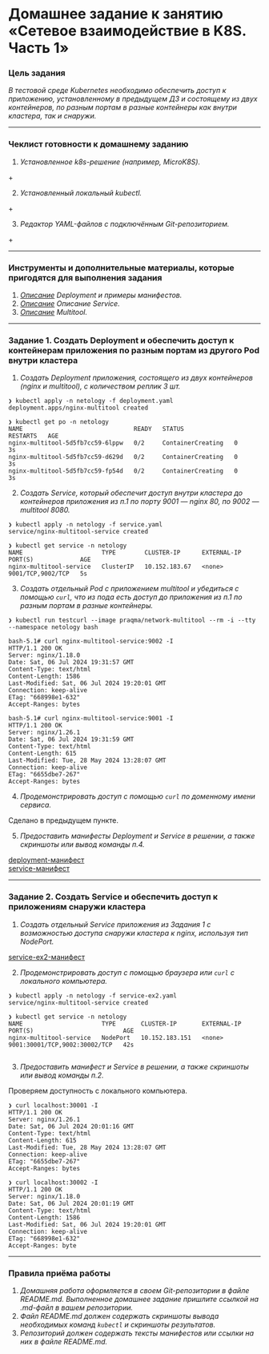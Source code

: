 # Домашнее задание к занятию «Сетевое взаимодействие в K8S. Часть 1»

### Цель задания

_В тестовой среде Kubernetes необходимо обеспечить доступ к приложению, установленному в предыдущем ДЗ и состоящему из двух контейнеров, по разным портам в разные контейнеры как внутри кластера, так и снаружи._

------

### Чеклист готовности к домашнему заданию
  
1. _Установленное k8s-решение (например, MicroK8S)._ 
   
\+  
  
2. _Установленный локальный kubectl._  
  
\+  
  
3. _Редактор YAML-файлов с подключённым Git-репозиторием._  
  
\+  
  
------

### Инструменты и дополнительные материалы, которые пригодятся для выполнения задания

1. _[Описание](https://kubernetes.io/docs/concepts/workloads/controllers/deployment/) Deployment и примеры манифестов._  
2. _[Описание](https://kubernetes.io/docs/concepts/services-networking/service/) Описание Service._  
3. _[Описание](https://github.com/wbitt/Network-MultiTool) Multitool._  

------

### Задание 1. Создать Deployment и обеспечить доступ к контейнерам приложения по разным портам из другого Pod внутри кластера

1. _Создать Deployment приложения, состоящего из двух контейнеров (nginx и multitool), с количеством реплик 3 шт._  
```
❯ kubectl apply -n netology -f deployment.yaml
deployment.apps/nginx-multitool created
  
❯ kubectl get po -n netology
NAME                               READY   STATUS              RESTARTS   AGE
nginx-multitool-5d5fb7cc59-6lppw   0/2     ContainerCreating   0          3s
nginx-multitool-5d5fb7cc59-d629d   0/2     ContainerCreating   0          3s
nginx-multitool-5d5fb7cc59-fp54d   0/2     ContainerCreating   0          3s
```
2. _Создать Service, который обеспечит доступ внутри кластера до контейнеров приложения из п.1 по порту 9001 — nginx 80, по 9002 — multitool 8080._  
```
❯ kubectl apply -n netology -f service.yaml
service/nginx-multitool-service created
  
❯ kubectl get service -n netology
NAME                      TYPE        CLUSTER-IP      EXTERNAL-IP   PORT(S)             AGE
nginx-multitool-service   ClusterIP   10.152.183.67   <none>        9001/TCP,9002/TCP   5s
```
3. _Создать отдельный Pod с приложением multitool и убедиться с помощью `curl`, что из пода есть доступ до приложения из п.1 по разным портам в разные контейнеры._  
```
❯ kubectl run testcurl --image praqma/network-multitool --rm -i --tty --namespace netology bash
  
bash-5.1# curl nginx-multitool-service:9002 -I
HTTP/1.1 200 OK
Server: nginx/1.18.0
Date: Sat, 06 Jul 2024 19:31:57 GMT
Content-Type: text/html
Content-Length: 1586
Last-Modified: Sat, 06 Jul 2024 19:20:01 GMT
Connection: keep-alive
ETag: "668998e1-632"
Accept-Ranges: bytes

bash-5.1# curl nginx-multitool-service:9001 -I
HTTP/1.1 200 OK
Server: nginx/1.26.1
Date: Sat, 06 Jul 2024 19:31:59 GMT
Content-Type: text/html
Content-Length: 615
Last-Modified: Tue, 28 May 2024 13:28:07 GMT
Connection: keep-alive
ETag: "6655dbe7-267"
Accept-Ranges: bytes
```
4. _Продемонстрировать доступ с помощью `curl` по доменному имени сервиса._ 
  
Сделано в предыдущем пункте.  
  
5. _Предоставить манифесты Deployment и Service в решении, а также скриншоты или вывод команды п.4._  
  
[deployment-манифест](./deployment.yaml)  
[service-манифест](./service.yaml)  

------

### Задание 2. Создать Service и обеспечить доступ к приложениям снаружи кластера

1. _Создать отдельный Service приложения из Задания 1 с возможностью доступа снаружи кластера к nginx, используя тип NodePort._  
  
[service-ex2-манифест](./service-ex2.yaml)
  
2. _Продемонстрировать доступ с помощью браузера или `curl` с локального компьютера._  
```
❯ kubectl apply -n netology -f service-ex2.yaml
service/nginx-multitool-service created
  
❯ kubectl get service -n netology
NAME                      TYPE       CLUSTER-IP       EXTERNAL-IP   PORT(S)                         AGE
nginx-multitool-service   NodePort   10.152.183.151   <none>        9001:30001/TCP,9002:30002/TCP   42s
  

```
3. _Предоставить манифест и Service в решении, а также скриншоты или вывод команды п.2._  
  
Проверяем доступность с локального компьютера.  

```
❯ curl localhost:30001 -I
HTTP/1.1 200 OK
Server: nginx/1.26.1
Date: Sat, 06 Jul 2024 20:01:16 GMT
Content-Type: text/html
Content-Length: 615
Last-Modified: Tue, 28 May 2024 13:28:07 GMT
Connection: keep-alive
ETag: "6655dbe7-267"
Accept-Ranges: bytes

❯ curl localhost:30002 -I
HTTP/1.1 200 OK
Server: nginx/1.18.0
Date: Sat, 06 Jul 2024 20:01:19 GMT
Content-Type: text/html
Content-Length: 1586
Last-Modified: Sat, 06 Jul 2024 19:20:01 GMT
Connection: keep-alive
ETag: "668998e1-632"
Accept-Ranges: byte
```

------

### Правила приёма работы

1. _Домашняя работа оформляется в своем Git-репозитории в файле README.md. Выполненное домашнее задание пришлите ссылкой на .md-файл в вашем репозитории._  
2. _Файл README.md должен содержать скриншоты вывода необходимых команд `kubectl` и скриншоты результатов._  
3. _Репозиторий должен содержать тексты манифестов или ссылки на них в файле README.md._  
